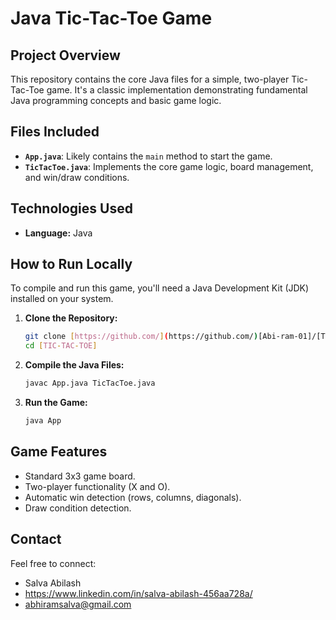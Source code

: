 # Java Tic-Tac-Toe Game

## Project Overview
This repository contains the core Java files for a simple, two-player Tic-Tac-Toe game. It's a classic implementation demonstrating fundamental Java programming concepts and basic game logic.

## Files Included
* **`App.java`**: Likely contains the `main` method to start the game.
* **`TicTacToe.java`**: Implements the core game logic, board management, and win/draw conditions.

## Technologies Used
* **Language:** Java

## How to Run Locally

To compile and run this game, you'll need a Java Development Kit (JDK) installed on your system.

1.  **Clone the Repository:**
    ```bash
    git clone [https://github.com/](https://github.com/)[Abi-ram-01]/[TIC-TAC-TOE].git
    cd [TIC-TAC-TOE]
    ```

2.  **Compile the Java Files:**
    ```bash
    javac App.java TicTacToe.java
    ```

3.  **Run the Game:**
    ```bash
    java App
    ```

## Game Features
* Standard 3x3 game board.
* Two-player functionality (X and O).
* Automatic win detection (rows, columns, diagonals).
* Draw condition detection.


## Contact
Feel free to connect:
* Salva Abilash
* https://www.linkedin.com/in/salva-abilash-456aa728a/
* abhiramsalva@gmail.com
